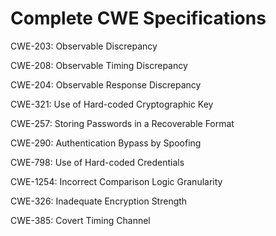 

# Complete CWE Specifications

CWE-203: Observable Discrepancy

CWE-208: Observable Timing Discrepancy

CWE-204: Observable Response Discrepancy

CWE-321: Use of Hard-coded Cryptographic Key

CWE-257: Storing Passwords in a Recoverable Format

CWE-290: Authentication Bypass by Spoofing

CWE-798: Use of Hard-coded Credentials

CWE-1254: Incorrect Comparison Logic Granularity

CWE-326: Inadequate Encryption Strength

CWE-385: Covert Timing Channel